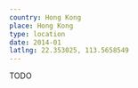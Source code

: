 ```yaml
---
country: Hong Kong
place: Hong Kong
type: location
date: 2014-01
latlng: 22.353025, 113.5658549
---
```


TODO
